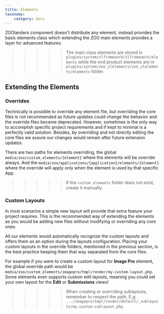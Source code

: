 ```yaml
---
title: Elements
taxonomy:
    category: docs
---
```


ZOOlanders component doesn't distribute any element, instead provides the basic elements class which extending the ZOO main elements provides a layer for advanced features.

>>>>> The main class elements are stored in `plugins/system/zlframework/zlframework/elements` while the end product elements are in `plugins/system/zoo_zlelements/zoo_zlelements/elements` folder.

## Extending the Elements

### Overrides

Technically is possible to override any element file, but overriding the core files is not recommended as future updates could change the behavior and the override files became deprecated. However, sometimes is the only way to accomplish specific project requirements and if kept to minimal is a perfectly valid solution. Besides, by overriding and not directly editing the core files we assure our changes would remain after future extension updates.

There are two paths for elements overriding, the global `media/zoo/custom_elements/{element}` where the elements will be override always. And the `media/zoo/applications/{application}/elements/{element}` where the override will apply only when the element is used by that specific App.

>>>>> If the `custom_elements` folder does not exist, create it manually.

### Custom Layouts

In most scenarios a simple new layout will provide that extra feature your project requires. This is the recommended way of extending the elements as you would be adding new files without modifying or overriding any core ones.

All our elements would automatically recognize the custom layouts and offers them as an option during the layouts configuration. Placing your custom layouts in the override folders, mentioned in the previous section, is the best practice keeping them that way separated from the core files.

For example if you were to create a custom layout for **Image Pro** element, the global override path would be `media/zoo/custom_elements/imagepro/tmpl/render/my-custom-layout.php`. Some elements even supports custom edit layouts, meaning you could set your own layout for the **Edit** or **Submissions** views!

>>>>> When creating or overriding sublayouts, remember to respect the path. E.g: `.../imagepro/tmpl/render/default/_sublayouts/my-custom-sublayout.php`.
